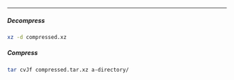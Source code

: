 
____

##### Decompress

```sh
xz -d compressed.xz
```

##### Compress

```sh
tar cvJf compressed.tar.xz a-directory/
```

